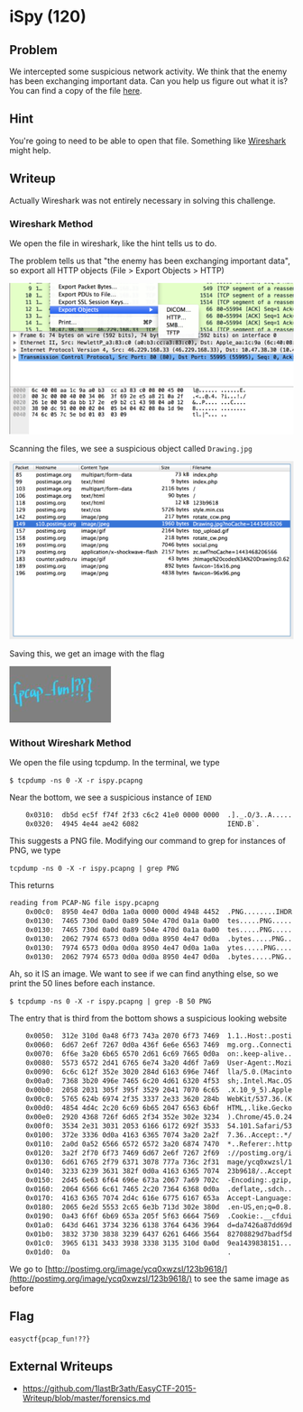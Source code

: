 # iSpy (120)

## Problem

We intercepted some suspicious network activity. We think that the enemy has been exchanging important data. Can you help us figure out what it is? You can find a copy of the file [here](files/ispy.pcapng).

## Hint

You're going to need to be able to open that file. Something like [Wireshark](https://www.wireshark.org) might help.

## Writeup

Actually Wireshark was not entirely necessary in solving this challenge.

### Wireshark Method

We open the file in wireshark, like the hint tells us to do.

The problem tells us that "the enemy has been exchanging important data", so export all HTTP objects (File > Export Objects > HTTP)

![](screenshots/pcap1.png)

Scanning the files, we see a suspicious object called `Drawing.jpg`

![](screenshots/pcap2.png)

Saving this, we get an image with the flag

![](files/Drawing.jpg)

### Without Wireshark Method

We open the file using tcpdump. In the terminal, we type

`$ tcpdump -ns 0 -X -r ispy.pcapng`

Near the bottom, we see a suspicious instance of `IEND`

```
	0x0310:  db5d ec5f f74f 2f33 c6c2 41e0 0000 0000  .]._.O/3..A.....
	0x0320:  4945 4e44 ae42 6082                      IEND.B`.
```

This suggests a PNG file. Modifying our command to grep for instances of PNG, we type

`tcpdump -ns 0 -X -r ispy.pcapng | grep PNG`

This returns

```
reading from PCAP-NG file ispy.pcapng
	0x00c0:  8950 4e47 0d0a 1a0a 0000 000d 4948 4452  .PNG........IHDR
	0x0130:  7465 730d 0a0d 0a89 504e 470d 0a1a 0a00  tes.....PNG.....
	0x0130:  7465 730d 0a0d 0a89 504e 470d 0a1a 0a00  tes.....PNG.....
	0x0130:  2062 7974 6573 0d0a 0d0a 8950 4e47 0d0a  .bytes.....PNG..
	0x0130:  7974 6573 0d0a 0d0a 8950 4e47 0d0a 1a0a  ytes.....PNG....
	0x0130:  2062 7974 6573 0d0a 0d0a 8950 4e47 0d0a  .bytes.....PNG..
```

Ah, so it IS an image. We want to see if we can find anything else, so we print the 50 lines before each instance.

`$ tcpdump -ns 0 -X -r ispy.pcapng | grep -B 50 PNG`

The entry that is third from the bottom shows a suspicious looking website

```
	0x0050:  312e 310d 0a48 6f73 743a 2070 6f73 7469  1.1..Host:.posti
	0x0060:  6d67 2e6f 7267 0d0a 436f 6e6e 6563 7469  mg.org..Connecti
	0x0070:  6f6e 3a20 6b65 6570 2d61 6c69 7665 0d0a  on:.keep-alive..
	0x0080:  5573 6572 2d41 6765 6e74 3a20 4d6f 7a69  User-Agent:.Mozi
	0x0090:  6c6c 612f 352e 3020 284d 6163 696e 746f  lla/5.0.(Macinto
	0x00a0:  7368 3b20 496e 7465 6c20 4d61 6320 4f53  sh;.Intel.Mac.OS
	0x00b0:  2058 2031 305f 395f 3529 2041 7070 6c65  .X.10_9_5).Apple
	0x00c0:  5765 624b 6974 2f35 3337 2e33 3620 284b  WebKit/537.36.(K
	0x00d0:  4854 4d4c 2c20 6c69 6b65 2047 6563 6b6f  HTML,.like.Gecko
	0x00e0:  2920 4368 726f 6d65 2f34 352e 302e 3234  ).Chrome/45.0.24
	0x00f0:  3534 2e31 3031 2053 6166 6172 692f 3533  54.101.Safari/53
	0x0100:  372e 3336 0d0a 4163 6365 7074 3a20 2a2f  7.36..Accept:.*/
	0x0110:  2a0d 0a52 6566 6572 6572 3a20 6874 7470  *..Referer:.http
	0x0120:  3a2f 2f70 6f73 7469 6d67 2e6f 7267 2f69  ://postimg.org/i
	0x0130:  6d61 6765 2f79 6371 3078 777a 736c 2f31  mage/ycq0xwzsl/1
	0x0140:  3233 6239 3631 382f 0d0a 4163 6365 7074  23b9618/..Accept
	0x0150:  2d45 6e63 6f64 696e 673a 2067 7a69 702c  -Encoding:.gzip,
	0x0160:  2064 6566 6c61 7465 2c20 7364 6368 0d0a  .deflate,.sdch..
	0x0170:  4163 6365 7074 2d4c 616e 6775 6167 653a  Accept-Language:
	0x0180:  2065 6e2d 5553 2c65 6e3b 713d 302e 380d  .en-US,en;q=0.8.
	0x0190:  0a43 6f6f 6b69 653a 205f 5f63 6664 7569  .Cookie:.__cfdui
	0x01a0:  643d 6461 3734 3236 6138 3764 6436 3964  d=da7426a87dd69d
	0x01b0:  3832 3730 3838 3239 6437 6261 6466 3564  82708829d7badf5d
	0x01c0:  3965 6131 3433 3938 3338 3135 310d 0a0d  9ea1439838151...
	0x01d0:  0a                                       .
```

We go to [http://postimg.org/image/ycq0xwzsl/123b9618/](http://postimg.org/image/ycq0xwzsl/123b9618/) to see the same image as before

## Flag

`easyctf{pcap_fun!??}`

## External Writeups

* https://github.com/1lastBr3ath/EasyCTF-2015-Writeup/blob/master/forensics.md
